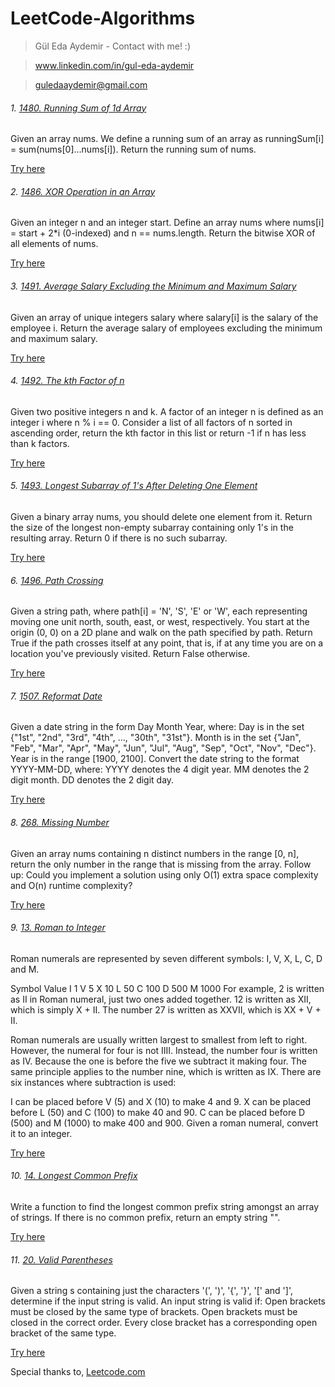 # LeetCode-Algorithms

 > Gül Eda Aydemir - Contact with me! :)

> www.linkedin.com/in/gul-eda-aydemir

> guledaaydemir@gmail.com

###### 1. [1480. Running Sum of 1d Array](https://github.com/guledaaydemir/LeetCode-Algorithms/tree/master/1480.%20Running%20Sum%20of%201d%20Array)

Given an array nums. We define a running sum of an array as runningSum[i] = sum(nums[0]…nums[i]).
Return the running sum of nums.

[Try here](https://leetcode.com/problems/running-sum-of-1d-array/)

###### 2. [1486. XOR Operation in an Array](https://github.com/guledaaydemir/LeetCode-Algorithms/tree/master/1486.%20XOR%20Operation%20in%20an%20Array)

Given an integer n and an integer start. Define an array nums where nums[i] = start + 2*i (0-indexed) and n == nums.length.
Return the bitwise XOR of all elements of nums.

[Try here](https://leetcode.com/problems/xor-operation-in-an-array/)

###### 3. [1491. Average Salary Excluding the Minimum and Maximum Salary](https://github.com/guledaaydemir/LeetCode-Algorithms/tree/master/1491.%20Average%20Salary%20Excluding%20the%20Minimum%20and%20Maximum%20Salary)

Given an array of unique integers salary where salary[i] is the salary of the employee i.
Return the average salary of employees excluding the minimum and maximum salary.

[Try here](https://leetcode.com/problems/average-salary-excluding-the-minimum-and-maximum-salary/)

###### 4. [1492. The kth Factor of n](https://github.com/guledaaydemir/LeetCode-Algorithms/tree/master/1492.%20The%20kth%20Factor%20of%20n)

Given two positive integers n and k. A factor of an integer n is defined as an integer i where n % i == 0.
Consider a list of all factors of n sorted in ascending order, return the kth factor in this list or return -1 if n has less than k factors.

[Try here](https://leetcode.com/problems/the-kth-factor-of-n/)

###### 5. [1493. Longest Subarray of 1's After Deleting One Element](https://github.com/guledaaydemir/LeetCode-Algorithms/tree/master/1493.%20Longest%20Subarray%20of%201's%20After%20Deleting%20One%20Element)

Given a binary array nums, you should delete one element from it.
Return the size of the longest non-empty subarray containing only 1's in the resulting array.
Return 0 if there is no such subarray.

[Try here](https://leetcode.com/problems/longest-subarray-of-1s-after-deleting-one-element/)

###### 6. [1496. Path Crossing](https://github.com/guledaaydemir/LeetCode-Algorithms/tree/master/1496.%20Path%20Crossing)

Given a string path, where path[i] = 'N', 'S', 'E' or 'W', each representing moving one unit north, south, east, or west, respectively. You start at the origin (0, 0) on a 2D plane and walk on the path specified by path.
Return True if the path crosses itself at any point, that is, if at any time you are on a location you've previously visited. Return False otherwise.

[Try here](https://leetcode.com/problems/path-crossing/)

###### 7. [1507. Reformat Date](https://github.com/guledaaydemir/LeetCode-Algorithms/tree/master/1507.%20Reformat%20Date)

Given a date string in the form Day Month Year, where:
Day is in the set {"1st", "2nd", "3rd", "4th", ..., "30th", "31st"}.
Month is in the set {"Jan", "Feb", "Mar", "Apr", "May", "Jun", "Jul", "Aug", "Sep", "Oct", "Nov", "Dec"}.
Year is in the range [1900, 2100].
Convert the date string to the format YYYY-MM-DD, where:
YYYY denotes the 4 digit year.
MM denotes the 2 digit month.
DD denotes the 2 digit day.

[Try here](https://leetcode.com/problems/reformat-date/)

###### 8. [268. Missing Number](https://github.com/guledaaydemir/LeetCode-Algorithms/tree/master/268.%20Missing%20Number)

Given an array nums containing n distinct numbers in the range [0, n], return the only number in the range that is missing from the array.
Follow up: Could you implement a solution using only O(1) extra space complexity and O(n) runtime complexity?

[Try here](https://leetcode.com/problems/missing-number/)

###### 9. [13. Roman to Integer](https://github.com/guledaaydemir/LeetCode-Algorithms/tree/master/13.%20Roman%20to%20Integer)

Roman numerals are represented by seven different symbols: I, V, X, L, C, D and M.

Symbol       Value
I             1
V             5
X             10
L             50
C             100
D             500
M             1000
For example, 2 is written as II in Roman numeral, just two ones added together. 12 is written as XII, which is simply X + II. The number 27 is written as XXVII, which is XX + V + II.

Roman numerals are usually written largest to smallest from left to right. However, the numeral for four is not IIII. Instead, the number four is written as IV. Because the one is before the five we subtract it making four. The same principle applies to the number nine, which is written as IX. There are six instances where subtraction is used:

I can be placed before V (5) and X (10) to make 4 and 9.
X can be placed before L (50) and C (100) to make 40 and 90.
C can be placed before D (500) and M (1000) to make 400 and 900.
Given a roman numeral, convert it to an integer.

[Try here](https://leetcode.com/problems/roman-to-integer/)

###### 10. [14. Longest Common Prefix](https://github.com/guledaaydemir/LeetCode-Algorithms/tree/master/14.%20Longest%20Common%20Prefix)

Write a function to find the longest common prefix string amongst an array of strings.
If there is no common prefix, return an empty string "".

[Try here](https://leetcode.com/problems/longest-common-prefix/)

###### 11. [20. Valid Parentheses](https://github.com/guledaaydemir/LeetCode-Algorithms/tree/master/20.%20Valid%20Parentheses)

Given a string s containing just the characters '(', ')', '{', '}', '[' and ']', determine if the input string is valid.
An input string is valid if:
Open brackets must be closed by the same type of brackets.
Open brackets must be closed in the correct order.
Every close bracket has a corresponding open bracket of the same type.

[Try here](https://leetcode.com/problems/valid-parentheses/)

Special thanks to, [Leetcode.com](https://leetcode.com)
